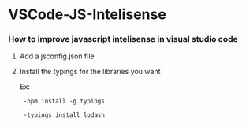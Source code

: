 # VSCode-JS-Intelisense

### How to improve javascript intelisense in visual studio code

1. Add a jsconfig.json file
2. Install the typings for the libraries you want

	Ex: 
    
    	-npm install -g typings
    
    	-typings install lodash